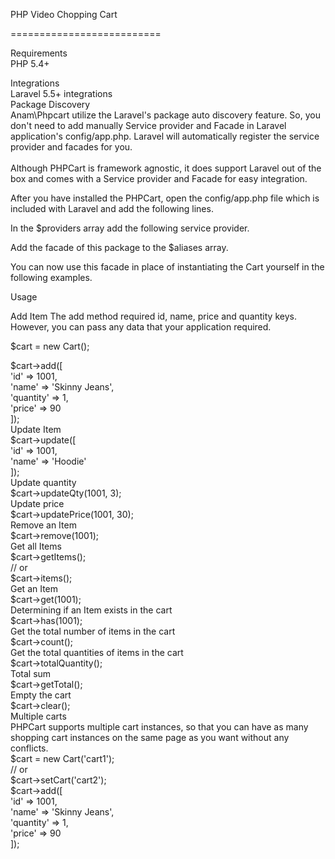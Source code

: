 PHP Video Chopping Cart

==========================

Requirements<br/>
PHP 5.4+<br/>


Integrations<br/>
Laravel 5.5+ integrations<br/>
Package Discovery<br/>
Anam\Phpcart utilize the Laravel's package auto discovery feature. So, you don't need to add manually Service provider and Facade in Laravel application's config/app.php. Laravel will automatically register the service provider and facades for you.
<br/>
<br/>
Although PHPCart is framework agnostic, it does support Laravel out of the box and comes with a Service provider and Facade for easy integration.<br/>

After you have installed the PHPCart, open the config/app.php file which is included with Laravel and add the following lines.<br/>

In the $providers array add the following service provider.<br/>

Add the facade of this package to the $aliases array.<br/>

You can now use this facade in place of instantiating the Cart yourself in the following examples.<br/>

Usage<br/>

Add Item
The add method required id, name, price and quantity keys. However, you can pass any data that your application required.

$cart = new Cart();<br/>

$cart->add([<br/>
    'id'       => 1001,<br/>
    'name'     => 'Skinny Jeans',<br/>
    'quantity' => 1,<br/>
    'price'    => 90<br/>
]);<br/>
Update Item<br/>
$cart->update([<br/>
    'id'       => 1001,<br/>
    'name'     => 'Hoodie'<br/>
]);<br/>
Update quantity<br/>
$cart->updateQty(1001, 3);<br/>
Update price<br/>
$cart->updatePrice(1001, 30);<br/>
Remove an Item<br/>
$cart->remove(1001);<br/>
Get all Items<br/>
$cart->getItems();<br/>
// or<br/>
$cart->items();<br/>
Get an Item<br/>
$cart->get(1001);<br/>
Determining if an Item exists in the cart<br/>
$cart->has(1001);<br/>
Get the total number of items in the cart<br/>
$cart->count();<br/>
Get the total quantities of items in the cart<br/>
$cart->totalQuantity();<br/>
Total sum<br/>
$cart->getTotal();<br/>
Empty the cart<br/>
$cart->clear();<br/>
Multiple carts<br/>
PHPCart supports multiple cart instances, so that you can have as many shopping cart instances on the same page as you want without any conflicts.
<br/>
$cart = new Cart('cart1');<br/>
// or<br/>
$cart->setCart('cart2');<br/>
$cart->add([<br/>
    'id'       => 1001,<br/>
    'name'     => 'Skinny Jeans',<br/>
    'quantity' => 1,<br/>
    'price'    => 90<br/>
]);
<br/>